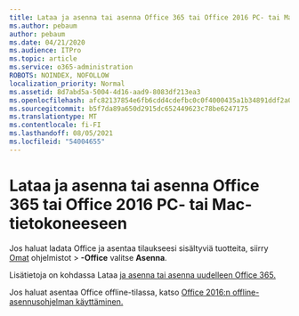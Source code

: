 ```yaml
---
title: Lataa ja asenna tai asenna Office 365 tai Office 2016 PC- tai Mac-tietokoneeseen
ms.author: pebaum
author: pebaum
ms.date: 04/21/2020
ms.audience: ITPro
ms.topic: article
ms.service: o365-administration
ROBOTS: NOINDEX, NOFOLLOW
localization_priority: Normal
ms.assetid: 8d7abd5a-5004-4d16-aad9-8083df213ea3
ms.openlocfilehash: afc82137854e6fb6cdd4cdefbc0c0f4000435a1b34891ddf2a029dcff2ceffa8
ms.sourcegitcommit: b5f7da89a650d2915dc652449623c78be6247175
ms.translationtype: MT
ms.contentlocale: fi-FI
ms.lasthandoff: 08/05/2021
ms.locfileid: "54004655"
---
```

# <a name="download-and-install-or-reinstall-office-365-or-office-2016-on-a-pc-or-mac"></a>Lataa ja asenna tai asenna Office 365 tai Office 2016 PC- tai Mac-tietokoneeseen

Jos haluat ladata Office ja asentaa tilaukseesi sisältyviä tuotteita, siirry [Omat](https://portal.office.com/OLS/MySoftware.aspx) ohjelmistot \> **-Office** valitse **Asenna**. 
  
Lisätietoja on kohdassa Lataa [ja asenna tai asenna uudelleen Office 365.](https://support.office.com/article/4414eaaf-0478-48be-9c42-23adc471665816658?wt.mc_id=O365_Admin_Alch)
  
Jos haluat asentaa Office offline-tilassa, katso [Office 2016:n offline-asennusohjelman käyttäminen.](https://support.office.com/article/f0a85fe7-118f-41cb-a791-d59cef96ad1c?wt.mc_id=O365_Admin_Alch#OfficePlans=Office_for_business)
  


